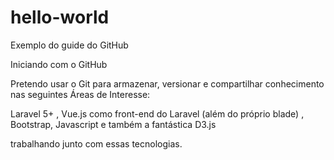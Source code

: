 # hello-world

Exemplo do guide do GitHub

Iniciando com o GitHub

Pretendo usar o Git para armazenar, versionar e compartilhar conhecimento nas seguintes Áreas de Interesse:

Laravel 5+ , Vue.js como front-end do Laravel (além do próprio blade) , Bootstrap, Javascript e também a fantástica D3.js

trabalhando junto com essas tecnologias.
